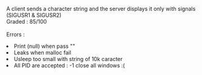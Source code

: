 A client sends a character string and the server displays it only with signals (SIGUSR1 & SIGUSR2)<BR>
Graded : 85/100<BR>
<BR>
Errors :
  <LI>Print (null) when pass ""<LI\>
  <LI>Leaks when malloc fail<LI\>
  <LI>Usleep too small with string of 10k caracter<LI\>
  <LI>All PID are accepted : -1 close all windows :(
